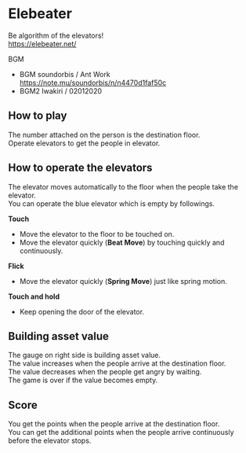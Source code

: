 # Elebeater
Be algorithm of the elevators!  
https://elebeater.net/

BGM
 - BGM soundorbis / Ant Work https://note.mu/soundorbis/n/n4470d1faf50c
 - BGM2 Iwakiri / 02012020

## How to play
The number attached on the person is the destination floor.  
Operate elevators to get the people in elevator.

## How to operate the elevators
The elevator moves automatically to the floor when the people take the elevator.  
You can operate the blue elevator which is empty by followings.

**Touch**
 - Move the elevator to the floor to be touched on.
 - Move the elevator quickly (**Beat Move**) by touching quickly and continuously.

**Flick**
 - Move the elevator quickly (**Spring Move**) just like spring motion.

**Touch and hold**
 - Keep opening the door of the elevator.

## Building asset value
The gauge on right side is building asset value.  
The value increases when the people arrive at the destination floor.  
The value decreases when the people get angry by waiting.  
The game is over if the value becomes empty.

## Score
You get the points when the people arrive at the destination floor.  
You can get the additional points when the people arrive continuously before the elevator stops.
